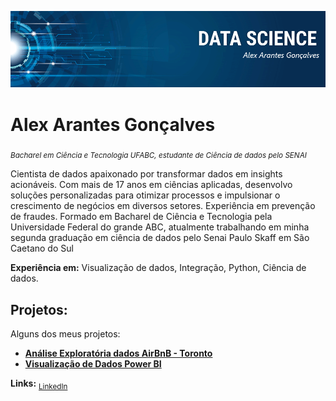 <p align="center">
  <img src="banner.png" >
</p>

# Alex Arantes Gonçalves
<sub>*Bacharel em Ciência e Tecnologia UFABC, estudante de Ciência de dados pelo SENAI*</sub>

Cientista de dados apaixonado por transformar dados em insights acionáveis. Com mais de 17 anos em ciências aplicadas, desenvolvo soluções personalizadas para otimizar processos e impulsionar o crescimento de negócios em diversos setores. Experiência em prevenção de fraudes.
Formado em Bacharel de Ciência e Tecnologia pela Universidade Federal do grande ABC, atualmente trabalhando em minha segunda graduação em ciência de dados pelo Senai Paulo Skaff em São Caetano do Sul

**Experiência em:** Visualização de dados, Integração, Python, Ciência de dados.

## Projetos:
Alguns dos meus projetos:

* **[Análise Exploratória dados AirBnB - Toronto](https://github.com/Axargon/ds_portfolio_In/blob/master/Analysing_Airbnb_Data_for_Toronto.ipynb)**
* **[Visualização de Dados Power BI ](https://github.com/Axargon/data_visualization/blob/master/README.md)**


 
 
 **Links:**
 <sub>[LinkedIn](https://www.linkedin.com/in/alex-a-goncalves/)</sub>

